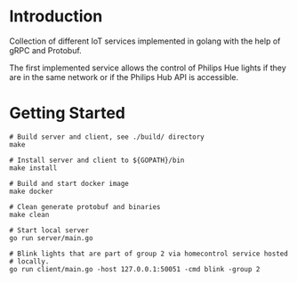 # Introduction

Collection of different IoT services implemented in golang with the help of
gRPC and Protobuf.

The first implemented service allows the control of Philips Hue lights if
they are in the same network or if the Philips Hub API is accessible.

# Getting Started

    # Build server and client, see ./build/ directory
    make

    # Install server and client to ${GOPATH}/bin
    make install

    # Build and start docker image
    make docker

    # Clean generate protobuf and binaries
    make clean

    # Start local server
    go run server/main.go

    # Blink lights that are part of group 2 via homecontrol service hosted
    # locally.
    go run client/main.go -host 127.0.0.1:50051 -cmd blink -group 2

